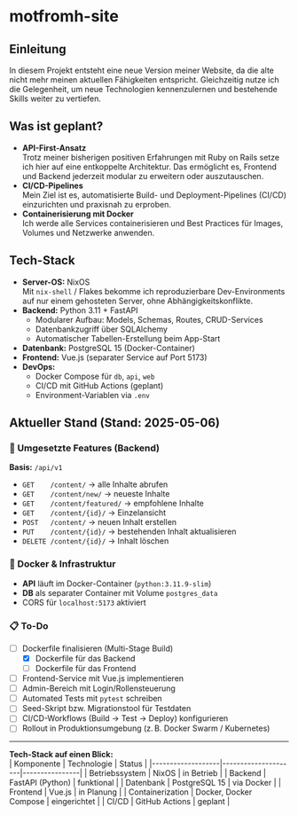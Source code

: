 # motfromh-site

## Einleitung

In diesem Projekt entsteht eine neue Version meiner Website, da die alte nicht mehr meinen aktuellen Fähigkeiten entspricht. Gleichzeitig nutze ich die Gelegenheit, um neue Technologien kennenzulernen und bestehende Skills weiter zu vertiefen.

## Was ist geplant?

- **API-First-Ansatz**  
  Trotz meiner bisherigen positiven Erfahrungen mit Ruby on Rails setze ich hier auf eine entkoppelte Architektur. Das ermöglicht es, Frontend und Backend jederzeit modular zu erweitern oder auszutauschen.
- **CI/CD-Pipelines**  
  Mein Ziel ist es, automatisierte Build- und Deployment-Pipelines (CI/CD) einzurichten und praxisnah zu erproben.
- **Containerisierung mit Docker**  
  Ich werde alle Services containerisieren und Best Practices für Images, Volumes und Netzwerke anwenden.

## Tech-Stack

- **Server-OS:** NixOS  
  Mit `nix-shell` / Flakes bekomme ich reproduzierbare Dev-Environments auf nur einem gehosteten Server, ohne Abhängigkeitskonflikte.
- **Backend:** Python 3.11 + FastAPI
  - Modularer Aufbau: Models, Schemas, Routes, CRUD-Services
  - Datenbankzugriff über SQLAlchemy
  - Automatischer Tabellen-Erstellung beim App-Start
- **Datenbank:** PostgreSQL 15 (Docker-Container)
- **Frontend:** Vue.js (separater Service auf Port 5173)
- **DevOps:**
  - Docker Compose für `db`, `api`, `web`
  - CI/CD mit GitHub Actions (geplant)
  - Environment-Variablen via `.env`

## Aktueller Stand (Stand: 2025-05-06)

### 🚀 Umgesetzte Features (Backend)

**Basis:** `/api/v1`

- `GET    /content/` → alle Inhalte abrufen
- `GET    /content/new/` → neueste Inhalte
- `GET    /content/featured/` → empfohlene Inhalte
- `GET    /content/{id}/` → Einzelansicht
- `POST   /content/` → neuen Inhalt erstellen
- `PUT    /content/{id}/` → bestehenden Inhalt aktualisieren
- `DELETE /content/{id}/` → Inhalt löschen

### 🐳 Docker & Infrastruktur

- **API** läuft im Docker-Container (`python:3.11.9-slim`)
- **DB** als separater Container mit Volume `postgres_data`
- CORS für `localhost:5173` aktiviert

### 📋 To-Do

- [ ] Dockerfile finalisieren (Multi-Stage Build)
  - [x] Dockerfile für das Backend
  - [ ] Dockerfile für das Frontend
- [ ] Frontend-Service mit Vue.js implementieren
- [ ] Admin-Bereich mit Login/Rollensteuerung
- [ ] Automated Tests mit `pytest` schreiben
- [ ] Seed-Skript bzw. Migrationstool für Testdaten
- [ ] CI/CD-Workflows (Build → Test → Deploy) konfigurieren
- [ ] Rollout in Produktionsumgebung (z. B. Docker Swarm / Kubernetes)

---

**Tech-Stack auf einen Blick:**  
| Komponente | Technologie | Status |
|-------------------|---------------------|----------------|
| Betriebssystem | NixOS | in Betrieb |
| Backend | FastAPI (Python) | funktional |
| Datenbank | PostgreSQL 15 | via Docker |
| Frontend | Vue.js | in Planung |
| Containerization | Docker, Docker Compose | eingerichtet |
| CI/CD | GitHub Actions | geplant |
